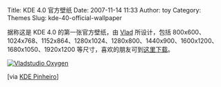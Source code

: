 Title: KDE 4.0 官方壁纸
Date: 2007-11-14 11:33
Author: toy
Category: Themes
Slug: kde-40-official-wallpaper

据称这是 KDE 4.0 的第一张官方壁纸，由 [Vlad](http://www.vladstudio.com/)
所设计，包括
800x600、1024x768、1152x864、1280x1024、1280x800、1440x900、1600x1200、1680x1050、1920x1200
等尺寸，喜欢的朋友可到[这里下载](http://www.nuno-icons.com/images/wall/)。

[![Vladstudio
Oxygen](http://i.linuxtoy.org/i/2007/11/vladstudio-oxygen.jpg)](http://i.linuxtoy.org/i/2007/11/vladstudio-oxygen-full.jpg)

[via [KDE Pinheiro](http://pinheiro-kde.blogspot.com/)]
